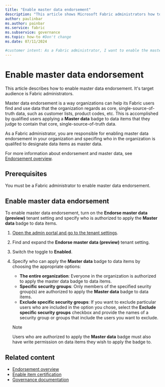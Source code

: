 ```yaml
---
title: "Enable master data endorsement"
description: "This article shows Microsoft Fabric administrators how to enable master data endorsement on their tenant."
author: paulinbar
ms.author: painbar
ms.service: fabric
ms.subservice: governance
ms.topic: how-to #Don't change
ms.date: 07/11/2024

#customer intent: As a Fabric administrator, I want to enable the master data endorsement feature so that specified users can apply the master data badge to data items that my organization considers to be core, single-source-of-truth data.
---
```

# Enable master data endorsement

This article describes how to enable master data endorsement. It's target audience is Fabric administrators.

Master data endorsement is a way organizations can help its Fabric users find and use data that the organization regards as core, single-source-of-truth data, such as customer lists, product codes, etc. This is accomplished by qualified users applying a **Master data** badge to data items that they judge to contain that core, single-source-of-truth data.

As a Fabric administrator, you are responsible for enabling master data endorsement in your organization and specifing who in the organization is qualifed to designate data items as master data.

For more information about endorsement and master data, see [Endorsement overview](../governance/endorsement-overview.md).

## Prerequisites

You must be a Fabric administrator to enable master data endorsement.

## Enable master data endorsement

To enable master data endorsement, turn on the **Endorse master data (preview)** tenant setting and specify who is authorized to apply the **Master data** badge to data items.

1. [Open the admin portal and go to the tenant settings](./about-tenant-settings.md#how-to-get-to-the-tenant-settings).
1. Find and expand the **Endorse master data (preview)** tenant setting.
1. Switch the toggle to **Enabled**.
1. Specify who can apply the **Master data** badge to data items by choosing the appropriate options:
    * **The entire organization**: Everyone in the organization is authorized to apply the master data badge to data items.
    * **Specific security groups**: Only members of the specified seurity group(s) are authorized to apply the **Master data** badge to data items.
    * **Exclude specific security groups**: If you want to exclude particular users who are included in the option you chose, select the **Exclude specific security groups** checkbox and provide the names of a security group or groups that include the users you want to exclude.

    > [!NOTE]
    > Users who are authorized to apply the **Master data** badge must also have write permission on data items they wish to apply the badge to.

## Related content

* [Endorsement overview](../governance/endorsement-overview.md)
* [Enable item certification](./certification-enable.md)
* [Governance documentation](../governance/index.yml)